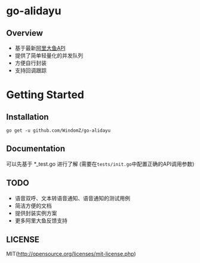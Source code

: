 # go-alidayu

## Overview

* 基于最新[阿里大鱼API](http://www.alidayu.com/doc)
* 提供了简单轻量化的并发队列
* 方便自行封装
* 支持回调跟踪

# Getting Started

## Installation

```
go get -u github.com/WindomZ/go-alidayu
```

## Documentation 

可以先基于 *_test.go 进行了解
(需要在`tests/init.go`中配置正确的API调用参数)

## TODO

* 语音双呼、文本转语音通知、语音通知的测试用例
* 简洁方便的文档
* 提供封装实例方案
* 更多阿里大鱼反馈支持

## LICENSE

MIT(http://opensource.org/licenses/mit-license.php)
